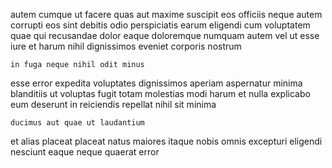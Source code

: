 <!--
title: Re-engineered even-keeled hub
author: Meaghan
date: 2015-04-16-0040
link: 2015-04-16-0040-re-engineered-even-keeled-hub
tags: [OSX,ajax,system,CSS3]
-->

autem cumque ut  facere quas aut maxime suscipit
eos officiis 
neque autem corrupti  eos sint
debitis odio perspiciatis   earum eligendi cum voluptatem
quae qui recusandae dolor eaque doloremque numquam autem  vel
ut esse iure et harum nihil dignissimos eveniet corporis nostrum
 	in fuga neque nihil odit minus
esse error expedita voluptates dignissimos aperiam
aspernatur   minima  blanditiis ut voluptas fugit totam
molestias modi harum et nulla  explicabo
eum  deserunt in reiciendis repellat nihil sit minima
 	ducimus aut quae ut laudantium
 et alias placeat
placeat natus maiores   itaque nobis omnis excepturi
eligendi  nesciunt eaque  neque quaerat error  